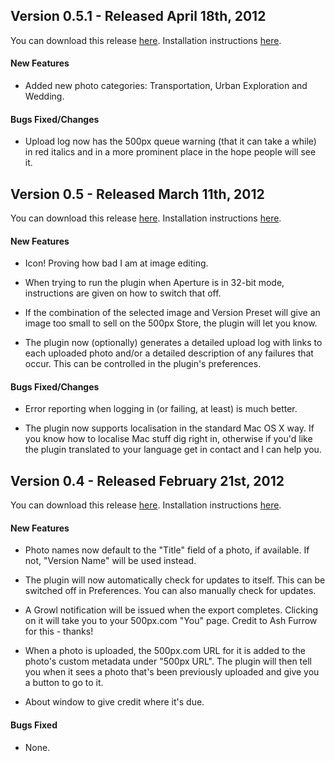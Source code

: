 ## Version 0.5.1 - Released April 18th, 2012 ##

You can download this release [here](https://github.com/downloads/iKenndac/500px-Aperture-Uploader/500px%20Aperture%20Uploader-Latest.zip). Installation instructions [here](https://github.com/iKenndac/500px-Aperture-Uploader/blob/master/README.markdown).

#### New Features ####

* Added new photo categories: Transportation, Urban Exploration and Wedding.

#### Bugs Fixed/Changes ####

* Upload log now has the 500px queue warning (that it can take a while) in red italics and in a more prominent place in the hope people will see it.

## Version 0.5 - Released March 11th, 2012 ##

You can download this release [here](https://github.com/downloads/iKenndac/500px-Aperture-Uploader/500px%20Aperture%20Uploader-Latest.zip). Installation instructions [here](https://github.com/iKenndac/500px-Aperture-Uploader/blob/master/README.markdown).

#### New Features ####

* Icon! Proving how bad I am at image editing.

* When trying to run the plugin when Aperture is in 32-bit mode, instructions are given on how to switch that off.

* If the combination of the selected image and Version Preset will give an image too small to sell on the 500px Store, the plugin will let you know.

* The plugin now (optionally) generates a detailed upload log with links to each uploaded photo and/or a detailed description of any failures that occur. This can be controlled in the plugin's preferences.

#### Bugs Fixed/Changes ####

* Error reporting when logging in (or failing, at least) is much better.

* The plugin now supports localisation in the standard Mac OS X way. If you know how to localise Mac stuff dig right in, otherwise if you'd like the plugin translated to your language get in contact and I can help you.


## Version 0.4 - Released February 21st, 2012 ##

You can download this release [here](https://github.com/downloads/iKenndac/500px-Aperture-Uploader/500px%20Aperture%20Uploader-0.4.zip). Installation instructions [here](https://github.com/iKenndac/500px-Aperture-Uploader/blob/master/README.markdown).

#### New Features ####

* Photo names now default to the "Title" field of a photo, if available. If not, "Version Name" will be used instead.

* The plugin will now automatically check for updates to itself. This can be switched off in Preferences. You can also manually check for updates.

* A Growl notification will be issued when the export completes. Clicking on it will take you to your 500px.com "You" page. Credit to Ash Furrow for this - thanks!

* When a photo is uploaded, the 500px.com URL for it is added to the photo's custom metadata under "500px URL". The plugin will then tell you when it sees a photo that's been previously uploaded and give you a button to go to it.

* About window to give credit where it's due.

#### Bugs Fixed ####

* None.